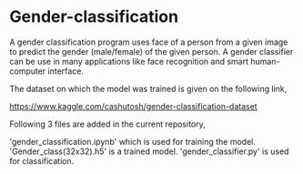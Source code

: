 # Gender-classification
A gender classification program uses face of a person from a given image to predict the gender (male/female) of the given person. A gender classifier can be use in many applications like face recognition and smart human-computer interface.

The dataset on which the model was trained is given on the following link,

https://www.kaggle.com/cashutosh/gender-classification-dataset

Following 3 files are added in the current repository,

 'gender_classification.ipynb' which is used for training the model.
  'Gender_class(32x32).h5' is a trained model. 
  'gender_classifier.py' is used for classification.
